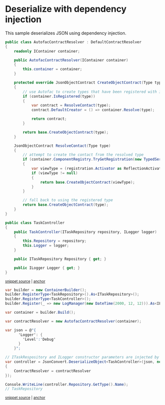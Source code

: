 # Deserialize with dependency injection

This sample deserializes JSON using dependency injection.

<!-- snippet: DeserializeWithDependencyInjectionTypes -->
<a id='snippet-deserializewithdependencyinjectiontypes'></a>
```cs
public class AutofacContractResolver : DefaultContractResolver
{
    readonly IContainer container;

    public AutofacContractResolver(IContainer container)
    {
        this.container = container;
    }

    protected override JsonObjectContract CreateObjectContract(Type type)
    {
        // use Autofac to create types that have been registered with it
        if (container.IsRegistered(type))
        {
            var contract = ResolveContact(type);
            contract.DefaultCreator = () => container.Resolve(type);

            return contract;
        }

        return base.CreateObjectContract(type);
    }

    JsonObjectContract ResolveContact(Type type)
    {
        // attempt to create the contact from the resolved type
        if (container.ComponentRegistry.TryGetRegistration(new TypedService(type), out var registration))
        {
            var viewType = (registration.Activator as ReflectionActivator)?.LimitType;
            if (viewType != null)
            {
                return base.CreateObjectContract(viewType);
            }
        }

        // fall back to using the registered type
        return base.CreateObjectContract(type);
    }
}

public class TaskController
{
    public TaskController(ITaskRepository repository, ILogger logger)
    {
        this.Repository = repository;
        this.Logger = logger;
    }

    public ITaskRepository Repository { get; }

    public ILogger Logger { get; }
}
```
<sup><a href='/src/Tests/Documentation/Samples/Serializer/DeserializeWithDependencyInjection.cs#L11-L64' title='Snippet source file'>snippet source</a> | <a href='#snippet-deserializewithdependencyinjectiontypes' title='Start of snippet'>anchor</a></sup>
<!-- endSnippet -->

<!-- snippet: DeserializeWithDependencyInjectionUsage -->
<a id='snippet-deserializewithdependencyinjectionusage'></a>
```cs
var builder = new ContainerBuilder();
builder.RegisterType<TaskRepository>().As<ITaskRepository>();
builder.RegisterType<TaskController>();
builder.Register(_ => new LogManager(new DateTime(2000, 12, 12))).As<ILogger>();

var container = builder.Build();

var contractResolver = new AutofacContractResolver(container);

var json = @"{
      'Logger': {
        'Level':'Debug'
      }
    }";

// ITaskRespository and ILogger constructor parameters are injected by Autofac
var controller = JsonConvert.DeserializeObject<TaskController>(json, new JsonSerializerSettings
{
    ContractResolver = contractResolver
});

Console.WriteLine(controller.Repository.GetType().Name);
// TaskRepository
```
<sup><a href='/src/Tests/Documentation/Samples/Serializer/DeserializeWithDependencyInjection.cs#L69-L93' title='Snippet source file'>snippet source</a> | <a href='#snippet-deserializewithdependencyinjectionusage' title='Start of snippet'>anchor</a></sup>
<!-- endSnippet -->
